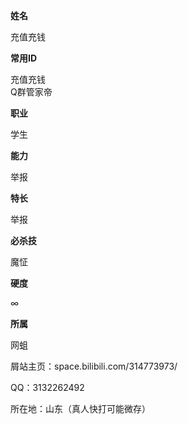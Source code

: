 
<td style="width:30%;">
<p><b>姓名</b>
</p>
</td>
<td style="width:70%;">
<p>充值充钱
</p>
</td>
<td>
<p><b>常用ID</b>
</p>
</td>
<td>
<p>充值充钱<br>Q群管家帝 
</p>
</td>
<tr>
<td>
<p><b>职业</b>
</p>
</td>
<td>
<p>学生
</p>
</td></tr>
<tr>
<td>
<p><b>能力</b>
</p>
</td>
<td>
<p>举报
</p>
</td></tr>
<tr>
<td>
<p><b>特长</b>
</p>
</td>
<td>
<p>举报
</p>
</td></tr>
<tr>
<td>
<p><b>必杀技</b>
</p>
</td>
<td>
<p>魔怔
</p>
</td></tr>
<tr>
<td>
<p><b>硬度</b>
</p>
</td>
<td>
<p>∞
</p>
</td></tr>
<tr>
<td>
<p><b>所属</b>
</p>
</td>
<td>
<p>网蛆
</p>
屑站主页：space.bilibili.com/314773973/
</p>
</td>
<td>
QQ：3132262492
</p>
</td>
<td>
所在地：山东（真人快打可能微存）
